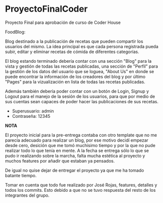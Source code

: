 # ProyectoFinalCoder
Proyecto Final para aprobación de curso de Coder House


FoodBlog:

  Blog destinado a la publicación de recetas que pueden compartir los usuarios del mismo. La idea principal es que cada persona registrada pueda subir, editar y eliminar recetas de cómida de diferentes categorías.

  El blog estando terminado debería contar con una sección "Blog" para la vista y gestión de todas las recetas publicadas, una sección de "Perfil" para la gestión de los datos del usuario que se loguea, "About Us" en donde se puede encontrar la información de los creadores del blog y por último "Pages" para la vizualización en lista de todas las recetas publicadas.

Además también debería poder contar con un botón de Login, Signup y Logout para el manejo de la sesión de los usuarios, para que por medio de sus cuentas sean capaces de poder hacer las publicaciones de sus recetas.


- Superusuario: admin
- Contraseña: 12345




****NOTA****

  El proyecto inicial para la pre-entrega contaba con otro template que no me parecía adecuado para realizar un blog, por ese motivo decidí empezar desde cero, desición que me tomó muchísimo tiempo y por la que no pude realizar todo lo que tenía en mente. A la fecha se entrega sólo lo que se pudo ir realizando sobre la marcha, falta mucha estética al proyecto y muchos features por añadir que estaban ya pensados.

De igual no quise dejar de entregar el proyecto ya que me ha tomado batante tiempo.

Tomar en cuenta que todo fue realizado por José Rojas, features, detalles y todos los commits. Esto debido a que no se tuvo respuesta del resto de los integrantes del grupo.
